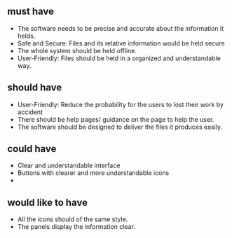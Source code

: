 ## must have 
- The software needs to be precise and accurate about the information it helds.
- Safe and Secure: Files and its relative information would be held secure
- The whole system should be held offline.
- User-Friendly: Files should be held in a organized and understandable way.


## should have
- User-Friendly: Reduce the probability for the users to lost their work by accident
- There should be help pages/ guidance on the page to help the user.
- The software should be designed to deliver the files it produces easily.

## could have 
- Clear and understandable interface
- Buttons with clearer and more understandable icons
- 

## would like to have
- All the icons should of the same style.
- The panels display the information clear.




